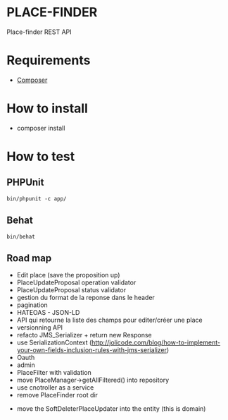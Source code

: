 PLACE-FINDER
============

Place-finder REST API

# Requirements

- [Composer](https://getcomposer.org/doc/00-intro.md#globally)

# How to install

- composer install

# How to test

## PHPUnit

    bin/phpunit -c app/

## Behat

    bin/behat

## Road map

- Edit place (save the proposition up)
- PlaceUpdateProposal operation validator
- PlaceUpdateProposal status validator
- gestion du format de la reponse dans le header
- pagination
- HATEOAS - JSON-LD
- API qui retourne la liste des champs pour editer/créer une place
- versionning API
- refacto JMS_Serializer + return new Response
- use SerializationContext (http://jolicode.com/blog/how-to-implement-your-own-fields-inclusion-rules-with-jms-serializer)
- Oauth
- admin
- PlaceFilter with validation
- move PlaceManager->getAllFiltered() into repository
- use cnotroller as a service
- remove PlaceFinder root dir
+ move the SoftDeleterPlaceUpdater into the entity (this is domain)
